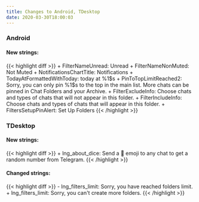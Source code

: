 ```yaml
---
title: Changes to Android, TDesktop
date: 2020-03-30T18:00:03
---
```

<h3>Android</h3>
<h4>New strings:</h4>
{{< highlight diff >}}
+ FilterNameUnread: Unread
+ FilterNameNonMuted: Not Muted
+ NotificationsChartTitle: Notifications
+ TodayAtFormattedWithToday: today at %1$s
+ PinToTopLimitReached2: Sorry, you can only pin %1$s to the top in the main list. More chats can be pinned in Chat Folders and your Archive.
+ FilterExcludeInfo: Choose chats and types of chats that will not appear in this folder.
+ FilterIncludeInfo: Choose chats and types of chats that will appear in this folder.
+ FiltersSetupPinAlert: Set Up Folders
{{< /highlight >}}

<h3>TDesktop</h3>
<h4>New strings:</h4>
{{< highlight diff >}}
+ lng_about_dice: Send a 🎲 emoji to any chat to get a random number from Telegram.
{{< /highlight >}}

<h4>Changed strings:</h4>
{{< highlight diff >}}
- lng_filters_limit: Sorry, you have reached folders limit.
+ lng_filters_limit: Sorry, you can't create more folders.
{{< /highlight >}}
